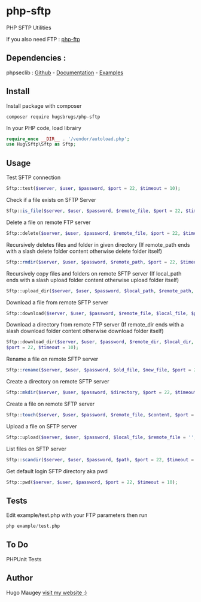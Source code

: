 # php-sftp

PHP SFTP Utilities

If you also need FTP : [php-ftp](https://github.com/hugsbrugs/php-ftp)

## Dependencies :

phpseclib : [Github](https://github.com/phpseclib/phpseclib) - [Documentation](https://api.phpseclib.org/master/) - [Examples](http://phpseclib.sourceforge.net/sftp/examples.html)

## Install

Install package with composer
```
composer require hugsbrugs/php-sftp
```

In your PHP code, load librairy
```php
require_once __DIR__ . '/vendor/autoload.php';
use Hug\Sftp\Sftp as Sftp;
```

## Usage

Test SFTP connection
```php
Sftp::test($server, $user, $password, $port = 22, $timeout = 10);
```

Check if a file exists on SFTP Server
```php
Sftp::is_file($server, $user, $password, $remote_file, $port = 22, $timeout = 10);
```

Delete a file on remote FTP server
```php
Sftp::delete($server, $user, $password, $remote_file, $port = 22, $timeout = 10);
```

Recursively deletes files and folder in given directory (If remote_path ends with a slash delete folder content otherwise delete folder itself)
```php
Sftp::rmdir($server, $user, $password, $remote_path, $port = 22, $timeout = 10);
```

Recursively copy files and folders on remote SFTP server (If local_path ends with a slash upload folder content otherwise upload folder itself)
```php
Sftp::upload_dir($server, $user, $password, $local_path, $remote_path, $port = 22, $timeout = 10);
```

Download a file from remote SFTP server
```php
Sftp::download($server, $user, $password, $remote_file, $local_file, $port = 22, $timeout = 10);
```

Download a directory from remote FTP server (If remote_dir ends with a slash download folder content otherwise download folder itself)
```php
Sftp::download_dir($server, $user, $password, $remote_dir, $local_dir, 
$port = 22, $timeout = 10);
```

Rename a file on remote SFTP server
```php
Sftp::rename($server, $user, $password, $old_file, $new_file, $port = 22, $timeout = 10);
```

Create a directory on remote SFTP server
```php
Sftp::mkdir($server, $user, $password, $directory, $port = 22, $timeout = 10);
```

Create a file on remote SFTP server
```php
Sftp::touch($server, $user, $password, $remote_file, $content, $port = 22, $timeout = 10);
```

Upload a file on SFTP server
```php
Sftp::upload($server, $user, $password, $local_file, $remote_file = '', $port = 22, $timeout = 10);
```

List files on SFTP server
```php
Sftp::scandir($server, $user, $password, $path, $port = 22, $timeout = 10);
```

Get default login SFTP directory aka pwd
```php
Sftp::pwd($server, $user, $password, $port = 22, $timeout = 10);
```

## Tests

Edit example/test.php with your FTP parameters then run 
```php
php example/test.php
```

## To Do

PHPUnit Tests

## Author

Hugo Maugey [visit my website ;)](https://hugo.maugey.fr)